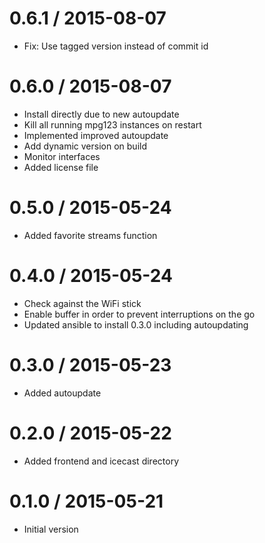
0.6.1 / 2015-08-07
==================

  * Fix: Use tagged version instead of commit id

0.6.0 / 2015-08-07
==================

  * Install directly due to new autoupdate
  * Kill all running mpg123 instances on restart
  * Implemented improved autoupdate
  * Add dynamic version on build
  * Monitor interfaces
  * Added license file

0.5.0 / 2015-05-24
==================

  * Added favorite streams function

0.4.0 / 2015-05-24
==================

  * Check against the WiFi stick
  * Enable buffer in order to prevent interruptions on the go
  * Updated ansible to install 0.3.0 including autoupdating

0.3.0 / 2015-05-23
==================

  * Added autoupdate

0.2.0 / 2015-05-22
==================

  * Added frontend and icecast directory

0.1.0 / 2015-05-21
==================

  * Initial version
